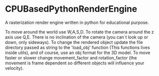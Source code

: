# CPUBasedPythonRenderEngine
A rasterization render engine written in python for educational purpose.

To move around the world use W,A,S,D. To rotate the camera around the z axis use Q,E. There is no inclination of the camera (you can`t look up or down, only sideways). To change the rendered object update the file directory passed as string to the 'load_obj' function (This functions lives inside utils), and of course, use an obj format for the 3D model. To move faster or slower change movement_factor and rotation_factor (the movement is frame dependent so different objects will influence your velocity).
